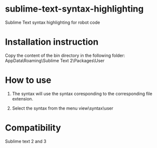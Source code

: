 sublime-text-syntax-highlighting
================================

Sublime Text syntax highlighting for robot code


Installation instruction
========================

Copy the content of the bin directory in the following folder:
AppData\Roaming\Sublime Text 2\Packages\User


How to use
==========

1) The syntax will use the syntax coresponding to the corresponding file extension.

2) Select the syntax from the menu view\syntax\user


Compatibility
=============
Sublime text 2 and 3